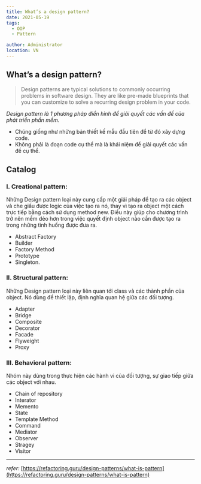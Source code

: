 ```yaml
---
title: What’s a design pattern?
date: 2021-05-19
tags:
  - OOP
  - Pattern

author: Administrator
location: VN
---
```


## What’s a design pattern?

> Design patterns are typical solutions to commonly occurring problems in software design. They are like pre-made blueprints that you can customize to solve a recurring design problem in your code.


*Design pattern là 1 phương pháp điển hình để giải quyết các vấn đề của phát triển phần mềm.*

* Chúng giống như những bản thiết kế mẫu đầu tiên để từ đó xây dựng code.
* Không phải là đoạn code cụ thể mà là khái niệm để giải quyết các vấn đề cụ thể.

## Catalog

### I. Creational pattern:

Những Design pattern loại này cung cấp một giải pháp để tạo ra các object và che giấu được logic của việc tạo ra nó, thay vì tạo ra object một cách trực tiếp bằng cách sử dụng method new. Điều này giúp cho chương trình trở nên mềm dẻo hơn trong việc quyết định object nào cần được tạo ra trong những tình huống được đưa ra.

* Abstract Factory
* Builder
* Factory Method
* Prototype
* Singleton.

### II. Structural pattern:

Những Design pattern loại này liên quan tới class và các thành phần của object. Nó dùng để thiết lập, định nghĩa quan hệ giữa các đối tượng.

* Adapter
* Bridge
* Composite
* Decorator
* Facade
* Flyweight
* Proxy
 

### III. Behavioral pattern:

Nhóm này dùng trong thực hiện các hành vi của đối tượng, sự giao tiếp giữa các object với nhau.

* Chain of repository
* Interator
* Memento
* State
* Template Method
* Command
* Mediator
* Observer
* Stragey
* Visitor

------------------

*refer:* [https://refactoring.guru/design-patterns/what-is-pattern](https://refactoring.guru/design-patterns/what-is-pattern)

        